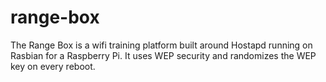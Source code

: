 range-box
=========
The Range Box is a wifi training platform built around Hostapd running on Rasbian for a Raspberry Pi. It uses WEP security and randomizes the WEP key on every reboot.




